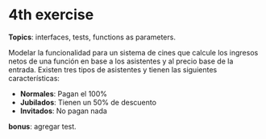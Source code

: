 # 4th exercise

**Topics**: interfaces, tests, functions as parameters.

Modelar la funcionalidad para un sistema de cines que calcule los ingresos netos de una función en base a los asistentes y al precio base de la entrada. Existen tres tipos de asistentes y tienen las siguientes características:

* **Normales**: Pagan el 100%
* **Jubilados**: Tienen un 50% de descuento
* **Invitados**: No pagan nada

**bonus**: agregar test.
